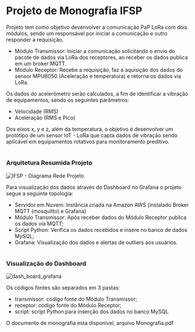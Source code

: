 # Projeto de Monografia IFSP #

Projeto tem como objetivo devenvolver a comunicação PaP LoRa com dois módulos, sendo um responsável por iniciar a comunicação e outro responder a requisição.

- Módulo Transmissor: Iniciar a comunicação solicitando o envio do pacote de dados via LoRa dos receptores, ao receber os dados publica em um broker MQTT.
- Módulo Receptor: Recebe a requisição, faz a aquisição dos dados do sensor MPU6050 (Aceleração e temperatura) e retorna os dados via LoRa.

Os dados do acelerômetro serão calculados, a fim de identificar a vibração de equipamentos, sendo os seguintes parãmetros:

- Velocidade (RMS) 
- Aceleração (RMS e Pico)

Dos eixos x, y e z, além da temperatura, o objetivo é desenvolver um protótipo de um sensor IoT - LoRa que capta dados de vibração sendo aplicável em equipamentos rotativos para monitoramento preditivo.

# <h3>Arquitetura Resumida Projeto </h3> #

![IFSP - Diagrama Rede Projeto](https://user-images.githubusercontent.com/11355408/201549796-90a14d85-143c-4dde-857e-bb7316cfc136.png)

Para visualização dos dados através do Dashboard no Grafana o projeto segue a seguinte topologia:

- Servidor em Nuvem: Instância criada na Amazon AWS (instalado Broker MQTT (mosquitto) e Grafana)
- Módulo Transmissor: Após receber dados do Módulo Receptor publica os dados via MQTT;
- Script Python: Verifica os dados recebidos e insere no banco de dados MySQL;
- Grafana: Visualização dos dados e alertas de outliers aos usuários.

# <h3> Visualização do Dashboard </h3> #

![dash_board_grafana](https://user-images.githubusercontent.com/11355408/201550007-c40635e9-2551-42c8-8c4b-2f95d10f2361.png)

Os códigos fontes são separados em 3 pastas:

- transmissor: código fonte do Módulo Transmissor;
- receptor: código fonte do Módulo Receptor;
- script: script Python para inserção dos dados no banco MySQL

O documento de monografia esta disponível, arquivo Monografia.pdf
